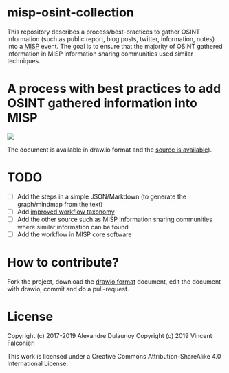 # misp-osint-collection

This repository describes a process/best-practices to gather OSINT information (such as public report, blog posts, twitter, information, notes) into a [MISP](https://www.misp-project.org) event. The goal is to ensure that the majority of OSINT gathered information in MISP information sharing communities used similar techniques.

# A process with best practices to add OSINT gathered information into MISP

![](https://raw.githubusercontent.com/adulau/misp-osint-collection/master/version-2/OSINT_MISP_almostcomplete.pdf.png)


The document is available in draw.io format and the [source is available](https://github.com/adulau/misp-osint-collection/blob/master/version-2/OSINT_MISP_almostcomplete.xml)).

# TODO

- [ ] Add the steps in a simple JSON/Markdown (to generate the graph/mindmap from the text)
- [ ] Add [improved workflow taxonomy](https://www.misp-project.org/taxonomies.html#_workflow)
- [ ] Add the other source such as MISP information sharing communities where similar information can be found
- [ ] Add the workflow in MISP core software

# How to contribute?

Fork the project, download the [drawio format](https://github.com/adulau/misp-osint-collection/blob/master/version-2/OSINT_MISP_almostcomplete.xml) document, edit the document with drawio, commit and do a pull-request.

# License

Copyright (c) 2017-2019 Alexandre Dulaunoy
Copyright (c) 2019 Vincent Falconieri

This work is licensed under a Creative Commons Attribution-ShareAlike 4.0 International License.


